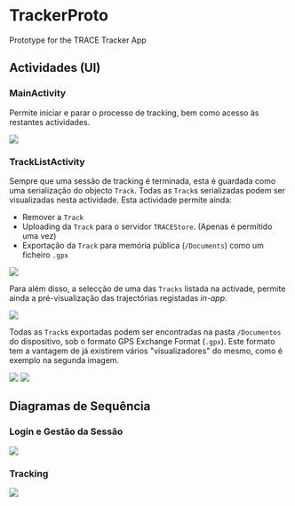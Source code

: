 # TrackerProto
Prototype for the TRACE Tracker App

## Actividades (UI)

### MainActivity

Permite iniciar e parar o processo de tracking, bem como acesso às restantes actividades.

<img src='./resources/img/MainActivity.png'/>

### TrackListActivity

Sempre que uma sessão de tracking é terminada, esta é guardada como uma serialização do
objecto `Track`. Todas as `Track`s serializadas podem ser visualizadas nesta actividade.
Esta actividade permite ainda:

- Remover a `Track`
- Uploading da `Track` para o servidor `TRACEStore`. (Apenas é permitido uma vez)
- Exportação da `Track` para memória pública (`/Documents`) como um ficheiro `.gpx`

<img src='./resources/img/TrackListActivity.png'/>

Para além disso, a selecção de uma das `Tracks` listada na activade, permite ainda
a pré-visualização das trajectórias registadas *in-app*.

<img src='./resources/img/TrackPreviewActivity.png'/>

Todas as `Track`s exportadas podem ser encontradas na pasta `/Documentos` do dispositivo,
sob o formato GPS Exchange Format (`.gpx`). Este formato tem a vantagem de já existirem
vários "visualizadores" do mesmo, como é exemplo na segunda imagem.

<img src='./resources/img/GPXTracks.png'/>

<img src='./resources/img/GPXViewer.png'/>

## Diagramas de Sequência

### Login e Gestão da Sessão

<img src='./resources/img/trace_login.png'/>

### Tracking

<img src='./resources/img/tracking.png'/>
